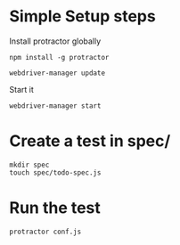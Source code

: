 # Simple Setup steps

Install protractor globally
```
npm install -g protractor
```

```
webdriver-manager update
```
Start it
```
webdriver-manager start
```

# Create a test in spec/
```
mkdir spec
touch spec/todo-spec.js
```

# Run the test
```
protractor conf.js
```
